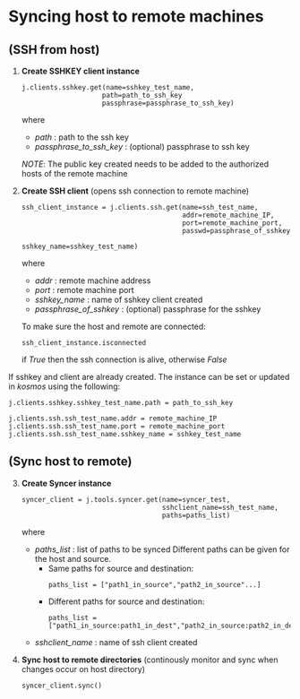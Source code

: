 # Syncing host to remote machines

## (SSH from host)
1) **Create SSHKEY client instance**
    ```
    j.clients.sshkey.get(name=sshkey_test_name,
                        path=path_to_ssh_key
                        passphrase=passphrase_to_ssh_key)
    ```
    where
    - *path* : path to the ssh key
    - *passphrase_to_ssh_key* : (optional) passphrase to ssh key
    
    *NOTE*: The public key created needs to be added to the authorized hosts of the remote machine
    
2) **Create SSH client** (opens ssh connection to remote machine)
    ```
    ssh_client_instance = j.clients.ssh.get(name=ssh_test_name,
                                            addr=remote_machine_IP,
                                            port=remote_machine_port,
                                            passwd=passphrase_of_sshkey
                                            sshkey_name=sshkey_test_name) 
    ```
    where
    - *addr* : remote machine address
    - *port* : remote machine port
    - *sshkey_name* : name of sshkey client created
    - *passphrase_of_sshkey* : (optional) passphrase for the sshkey

    To make sure the host and remote are connected:
    ```
    ssh_client_instance.isconnected
    ```
    if *True* then the ssh connection is alive, otherwise *False*

If sshkey and client are already created. The instance can be set or updated in *kosmos* using the following:
```
j.clients.sshkey.sshkey_test_name.path = path_to_ssh_key

j.clients.ssh.ssh_test_name.addr = remote_machine_IP
j.clients.ssh.ssh_test_name.port = remote_machine_port
j.clients.ssh.ssh_test_name.sshkey_name = sshkey_test_name
```

## (Sync host to remote)
3) **Create Syncer instance**
    ```
    syncer_client = j.tools.syncer.get(name=syncer_test,
                                       sshclient_name=ssh_test_name,
                                       paths=paths_list)  
    ```
    where
    - *paths_list* : list of paths to be synced
        Different paths can be given for the host and source.
        - Same paths for source and destination:
            ```
            paths_list = ["path1_in_source","path2_in_source"...]
            ```
        - Different paths for source and destination:
            ```
            paths_list = ["path1_in_source:path1_in_dest","path2_in_source:path2_in_dest"...]
            ```
    - *sshclient_name* : name of ssh client created

4) **Sync host to remote directories**  (continously monitor and sync when changes occur on host directory)
    ```
    syncer_client.sync()
    ```

